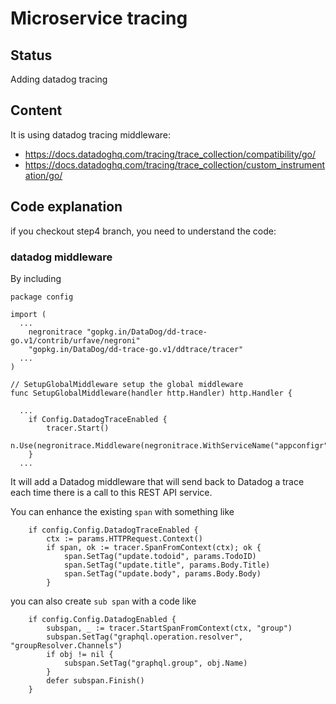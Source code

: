 # Microservice tracing

## Status

Adding datadog tracing

## Content

It is using datadog tracing middleware:
  - https://docs.datadoghq.com/tracing/trace_collection/compatibility/go/
  - https://docs.datadoghq.com/tracing/trace_collection/custom_instrumentation/go/

## Code explanation

if you checkout step4 branch, you need to understand the code:

### datadog middleware

By including

```
package config

import (
  ...
	negronitrace "gopkg.in/DataDog/dd-trace-go.v1/contrib/urfave/negroni"
	"gopkg.in/DataDog/dd-trace-go.v1/ddtrace/tracer"
  ...
)

// SetupGlobalMiddleware setup the global middleware
func SetupGlobalMiddleware(handler http.Handler) http.Handler {

  ...
	if Config.DatadogTraceEnabled {
		tracer.Start()
		n.Use(negronitrace.Middleware(negronitrace.WithServiceName("appconfigr")))
	}
  ...
```

It will add a Datadog middleware that will send back to Datadog a trace each time there is a call to this REST API service.

You can enhance the existing `span` with something like

```
	if config.Config.DatadogTraceEnabled {
		ctx := params.HTTPRequest.Context()
		if span, ok := tracer.SpanFromContext(ctx); ok {
			span.SetTag("update.todoid", params.TodoID)
			span.SetTag("update.title", params.Body.Title)
			span.SetTag("update.body", params.Body.Body)
		}
```

you can also create `sub span` with a code like 

```
	if config.Config.DatadogEnabled {
		subspan, _ := tracer.StartSpanFromContext(ctx, "group")
		subspan.SetTag("graphql.operation.resolver", "groupResolver.Channels")
		if obj != nil {
			subspan.SetTag("graphql.group", obj.Name)
		}
		defer subspan.Finish()
	}
```
